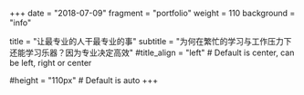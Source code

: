 +++
date = "2018-07-09"
fragment = "portfolio"
weight = 110
background = "info"

title = "让最专业的人干最专业的事"
subtitle = "为何在繁忙的学习与工作压力下还能学习乐器？因为专业决定高效"
#title_align = "left" # Default is center, can be left, right or center

#height = "110px" # Default is auto
+++
